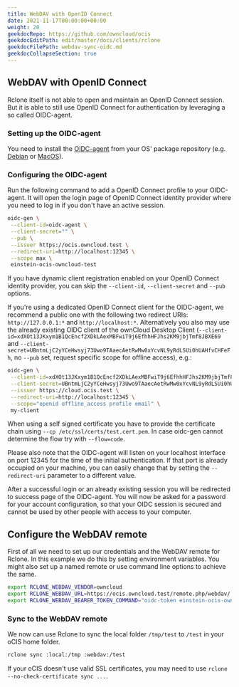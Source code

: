 ```yaml
---
title: WebDAV with OpenID Connect
date: 2021-11-17T00:00:00+00:00
weight: 20
geekdocRepo: https://github.com/owncloud/ocis
geekdocEditPath: edit/master/docs/clients/rclone
geekdocFilePath: webdav-sync-oidc.md
geekdocCollapseSection: true
---
```



## WebDAV with OpenID Connect

Rclone itself is not able to open and maintain an OpenID Connect session. But it is able to still use OpenID Connect for authentication by leveraging a so called OIDC-agent.

### Setting up the OIDC-agent

You need to install the [OIDC-agent](https://github.com/indigo-dc/oidc-agent) from your OS' package repository (e.g. [Debian](https://github.com/indigo-dc/oidc-agent#debian-packages) or [MacOS](https://github.com/indigo-dc/oidc-agent#debian-packages)).


### Configuring the OIDC-agent

Run the following command to add a OpenID Connect profile to your OIDC-agent. It will open the login page of OpenID Connect identity provider where you need to log in if you don't have an active session.

``` bash
oidc-gen \
 --client-id=oidc-agent \
 --client-secret="" \
 --pub \
 --issuer https://ocis.owncloud.test \
 --redirect-uri=http://localhost:12345 \
 --scope max \
 einstein-ocis-owncloud-test
```

If you have dynamic client registration enabled on your OpenID Connect identity provider, you can skip the `--client-id`,  `--client-secret` and `--pub` options.

If you're using a dedicated OpenID Connect client for the OIDC-agent, we recommend a public one with the following two redirect URIs: `http://127.0.0.1:*` and `http://localhost:*`. Alternatively you also may use the already existing OIDC client of the ownCloud Desktop Client (`--client-id=xdXOt13JKxym1B1QcEncf2XDkLAexMBFwiT9j6EfhhHFJhs2KM9jbjTmf8JBXE69` and `--client-secret=UBntmLjC2yYCeHwsyj73Uwo9TAaecAetRwMw0xYcvNL9yRdLSUi0hUAHfvCHFeFh`, no `--pub` set, request specific scope for offline access), e.g.:
``` bash
oidc-gen \
 --client-id=xdXOt13JKxym1B1QcEncf2XDkLAexMBFwiT9j6EfhhHFJhs2KM9jbjTmf8JBXE69 \
 --client-secret=UBntmLjC2yYCeHwsyj73Uwo9TAaecAetRwMw0xYcvNL9yRdLSUi0hUAHfvCHFeFh \
 --issuer https://cloud.ocis.test \
 --redirect-uri=http://localhost:12345 \
 --scope="openid offline_access profile email" \
 my-client
```

When using a self signed certificate you have to provide the certificate chain using `--cp /etc/ssl/certs/test.cert.pem`. In case oidc-gen cannot determine the flow try with `--flow=code`.

Please also note that the OIDC-agent will listen on your localhost interface on port 12345 for the time of the initial authentication. If that port is already occupied on your machine, you can easily change that by setting the `--redirect-uri` parameter to a different value.

After a successful login or an already existing session you will be redirected to success page of the OIDC-agent.
You will now be asked for a password for your account configuration, so that your OIDC session is secured and cannot be used by other people with access to your computer.



## Configure the WebDAV remote

First of all we need to set up our credentials and the WebDAV remote for Rclone. In this example we do this by setting environment variables. You might also set up a named remote or use command line options to achieve the same.

``` bash
export RCLONE_WEBDAV_VENDOR=owncloud
export RCLONE_WEBDAV_URL=https://ocis.owncloud.test/remote.php/webdav/
export RCLONE_WEBDAV_BEARER_TOKEN_COMMAND="oidc-token einstein-ocis-owncloud-test"
```


### Sync to the WebDAV remote

We now can use Rclone to sync the local folder `/tmp/test` to `/test` in your oCIS home folder.

``` bash
rclone sync :local:/tmp :webdav:/test
```

If your oCIS doesn't use valid SSL certificates, you may need to use `rclone --no-check-certificate sync ...`.
